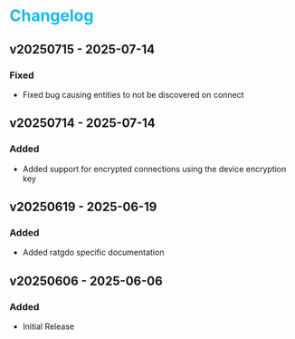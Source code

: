 # <span style="color:#17BCF2">Changelog</span>

[//]: # "## v[Version] - YYY-MM-DD"
[//]: # "### Added"
[//]: # "- Added"
[//]: # "### Fixed"
[//]: # "- Fixed"
[//]: # "### Changed"
[//]: # "- Changed"
[//]: # "### Removed"
[//]: # "- Removed"

## v20250715 - 2025-07-14

### Fixed

- Fixed bug causing entities to not be discovered on connect

## v20250714 - 2025-07-14

### Added

- Added support for encrypted connections using the device encryption key

## v20250619 - 2025-06-19

### Added

- Added ratgdo specific documentation

## v20250606 - 2025-06-06

### Added

- Initial Release
